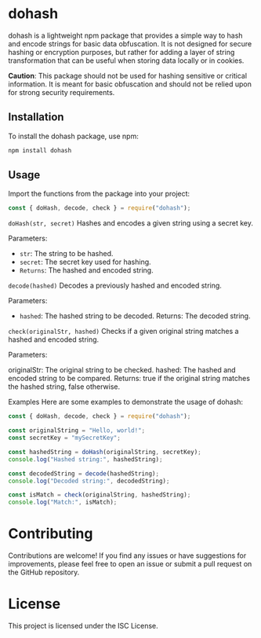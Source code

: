 # dohash

dohash is a lightweight npm package that provides a simple way to hash and encode strings for basic data obfuscation. It is not designed for secure hashing or encryption purposes, but rather for adding a layer of string transformation that can be useful when storing data locally or in cookies.

**Caution**: This package should not be used for hashing sensitive or critical information. It is meant for basic obfuscation and should not be relied upon for strong security requirements.

## Installation

To install the dohash package, use npm:

```javascript
npm install dohash
```

## Usage

Import the functions from the package into your project:

```javascript
const { doHash, decode, check } = require("dohash");
```

`doHash(str, secret)`
Hashes and encodes a given string using a secret key.

Parameters:

- `str`: The string to be hashed.
- `secret`: The secret key used for hashing.
- `Returns`: The hashed and encoded string.

`decode(hashed)`
Decodes a previously hashed and encoded string.

Parameters:

- `hashed`: The hashed string to be decoded.
  Returns: The decoded string.

`check(originalStr, hashed)`
Checks if a given original string matches a hashed and encoded string.

Parameters:

originalStr: The original string to be checked.
hashed: The hashed and encoded string to be compared.
Returns: true if the original string matches the hashed string, false otherwise.

Examples
Here are some examples to demonstrate the usage of dohash:

```javascript
const { doHash, decode, check } = require("dohash");

const originalString = "Hello, world!";
const secretKey = "mySecretKey";

const hashedString = doHash(originalString, secretKey);
console.log("Hashed string:", hashedString);

const decodedString = decode(hashedString);
console.log("Decoded string:", decodedString);

const isMatch = check(originalString, hashedString);
console.log("Match:", isMatch);
```

# Contributing

Contributions are welcome! If you find any issues or have suggestions for improvements, please feel free to open an issue or submit a pull request on the GitHub repository.

# License

This project is licensed under the ISC License.
